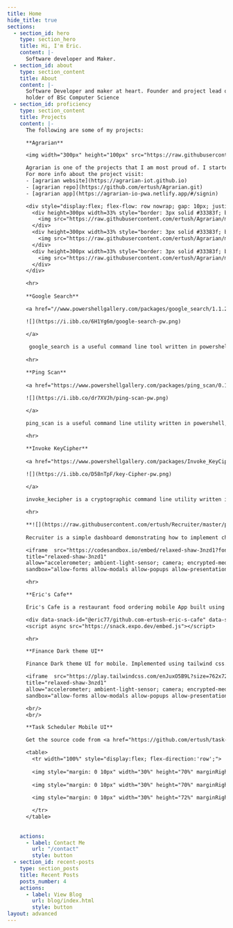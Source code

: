 ```yaml
---
title: Home
hide_title: true
sections:
  - section_id: hero
    type: section_hero
    title: Hi, I'm Eric.
    content: |-
      Software developer and Maker.
  - section_id: about
    type: section_content
    title: About
    content: |-
      Software Developer and maker at heart. Founder and project lead of [Agrarian](https://agrarian-iot.github.io). Full stack developer with an interest in IoT  and 
      holder of BSc Computer Science 
  - section_id: proficiency
    type: section_content
    title: Projects
    content: |-
      The following are some of my projects:

      **Agrarian**

      <img width="300px" height="100px" src="https://raw.githubusercontent.com/ertush/Agrarian/master/screenshots/Agrarian-Logo-1.png" alt="agrarian-logo" />

      Agrarian is one of the projects that I am most proud of. I started it back in school, and since then it has grown in leaps and bounds. 
      For more info about the project visit:
      - [agrarian website](https://agrarian-iot.github.io)
      - [agrarian repo](https://github.com/ertush/Agrarian.git)
      - [agrarian app](https://agrarian-io-pwa.netlify.app/#/signin) 

      <div style="display:flex; flex-flow: row nowrap; gap: 10px; justify-content: center align-items: center">
        <div height=300px width=33% style="border: 3px solid #33383f; border-radius: 20px; overflow: hidden">
          <img src="https://raw.githubusercontent.com/ertush/Agrarian/master/screenshots/mobile-sc1.png" alt="mobile-sc1"/>
        </div>
        <div height=300px width=33% style="border: 3px solid #33383f; border-radius: 20px; overflow: hidden">
          <img src="https://raw.githubusercontent.com/ertush/Agrarian/master/screenshots/mobile-sc4.png" alt="mobile-sc4"/>
        </div>
        <div height=300px width=33% style="border: 3px solid #33383f; border-radius: 20px; overflow: hidden">
          <img src="https://raw.githubusercontent.com/ertush/Agrarian/master/screenshots/mobile-sc5.png" alt="mobile-sc5"/>
        </div>
      </div>

      <hr>
      
      **Google Search**

      <a href="//www.powershellgallery.com/packages/google_search/1.1.2">

      ![](https://i.ibb.co/6H1Yg6m/google-search-pw.png)

      </a>
      
       google_search is a useful command line tool written in powershell. It can be run on any platform using docker. It is allows you to launch a google search from powershell or bash or any unix based terminal. 
      
      <hr>

      **Ping Scan**
      
      <a href="https://www.powershellgallery.com/packages/ping_scan/0.1.3.6">

      ![](https://i.ibb.co/dr7XVJh/ping-scan-pw.png)

      </a>
      
      ping_scan is a useful command line utility written in powershell, that allows you to scan a range of hosts in a LAN. It returns the number of alive host in a network as well as their respective Ip addresses. It is network interface specific. Download it from [powershell galery](https://www.powershellgallery.com/packages/ping_scan/0.1.3.6) or get the [docker image](https://hub.docker.com/r/ricodck/ping-addressrange/tags?page=1&ordering=last_updated)

      <hr>

      **Invoke KeyCipher**
      
      <a href="https://www.powershellgallery.com/packages/Invoke_KeyCipher/0.1.3.1">

      ![](https://i.ibb.co/D58nTpF/key-Cipher-pw.png)

      </a>
      
      invoke_kecipher is a cryptographic command line utility written in powershell and also available as a [docker image](https://hub.docker.com/r/ricodck/invoke-keycipher/tags?page=1&ordering=last_updated). Download it from [powershell gallery](https://www.powershellgallery.com/packages/Invoke_KeyCipher/0.1.3.1)

      <hr>

      **![](https://raw.githubusercontent.com/ertush/Recruiter/master/public/favicon.ico) Recruiter**
    
      Recruiter is a simple dashboard demonstrating how to implement charts using chart.js with support for dark and light theme. It uses sass as a css pre-processor.

      <iframe  src="https://codesandbox.io/embed/relaxed-shaw-3nzd1?fontsize=14&hidenavigation=1&theme=dark"style="width:100%; height:500px; border:3px solid #33383f; border-radius: 20px; overflow:hidden;"
      title="relaxed-shaw-3nzd1"
      allow="accelerometer; ambient-light-sensor; camera; encrypted-media; geolocation; gyroscope; hid; microphone; midi; payment; usb; vr; xr-spatial-tracking"
      sandbox="allow-forms allow-modals allow-popups allow-presentation allow-same-origin allow-scripts"></iframe>

      <hr>

      **Eric's Cafe**

      Eric's Cafe is a restaurant food ordering mobile App built using react native, redux and rn-tailwind

      <div data-snack-id="@eric77/github.com-ertush-eric-s-cafe" data-snack-platform="android" data-snack-preview="true" data-snack-theme="dark" style="overflow:hidden;background:#F9F9F9;border:3px solid #33383f;border-radius:20px; overflow:hidden;height:700px;width:100%"></div>
      <script async src="https://snack.expo.dev/embed.js"></script>

      <hr>

      **Finance Dark theme UI**

      Finance Dark theme UI for mobile. Implemented using tailwind css. The design is inspired by [ghulaam-rasool](https://dribbble.com/ghulaam-rasool). Checkout his designs on dribble, or explore the theme below.

      <iframe  src="https://play.tailwindcss.com/enJuxO5B9L?size=762x720" style="width:100%; height:760px; border: 3px solid #33383f; border-radius: 20px; overflow:hidden;"
      title="relaxed-shaw-3nzd1"
      allow="accelerometer; ambient-light-sensor; camera; encrypted-media; geolocation; gyroscope; hid; microphone; midi; payment; usb; vr; xr-spatial-tracking"
      sandbox="allow-forms allow-modals allow-popups allow-presentation allow-same-origin allow-scripts"></iframe>

      <br/>
      <br/>

      **Task Scheduler Mobile UI**

      Get the source code from <a href="https://github.com/ertush/task-scheduler-mobile-ui-theme">github</a>

      <table>
        <tr width="100%" style="display:flex; flex-direction:'row';">
       
        <img style="margin: 0 10px" width="30%" height="70%" marginRight="2px" src="https://i.ibb.co/YL6KC33/Screen1.png" alt="github">
       
        <img style="margin: 0 10px" width="30%" height="70%" marginRight="2px" src="https://i.ibb.co/d0GY3by/Screen2.png" alt="github">
        
        <img style="margin: 0 10px" width="30%" height="72%" marginRight="2px" src="https://i.ibb.co/XLfG4JJ/Screen3.png" alt="github">

        </tr>        
      </table>
       
      
    actions:
      - label: Contact Me
        url: "/contact"
        style: button
  - section_id: recent-posts
    type: section_posts
    title: Recent Posts
    posts_number: 4
    actions:
      - label: View Blog
        url: blog/index.html
        style: button
layout: advanced
---
```

